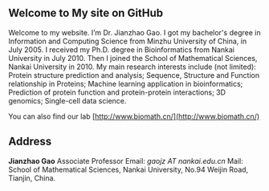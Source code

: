 ## Welcome to My site on GitHub 


Welcome to my website. I’m Dr. Jianzhao Gao. I got my bachelor's degree in Information and Computing Science from Minzhu University of China, in July 2005. I received my Ph.D. degree in Bioinformatics from Nankai University in July 2010. Then I joined the School of Mathematical Sciences, Nankai University in 2010. My main research interests include (not limited): Protein structure prediction and analysis; Sequence, Structure and Function relationship in Proteins; Machine learning application in bioinformatics; Prediction of protein function and protein-protein interactions; 3D genomics; Single-cell data science.

You can also find our lab [http://www.biomath.cn/](http://www.biomath.cn/) 

##  Address
**Jianzhao Gao**
Associate Professor
Email: _gaojz AT nankai.edu.cn_ 
Mail: School of Mathematical Sciences, 
Nankai University,
No.94 Weijin Road, Tianjin, China.



